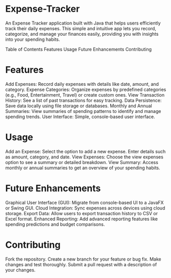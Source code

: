 # Expense-Tracker
An Expense Tracker application built with Java that helps users efficiently track their daily expenses. This simple and intuitive app lets you record, categorize, and manage your finances easily, providing you with insights into your spending habits.

Table of Contents
Features
Usage
Future Enhancements
Contributing
# Features
Add Expenses: Record daily expenses with details like date, amount, and category.
Expense Categories: Organize expenses by predefined categories (e.g., Food, Entertainment, Travel) or create custom ones.
View Transaction History: See a list of past transactions for easy tracking.
Data Persistence: Save data locally using file storage or databases.
Monthly and Annual Summaries: View summaries of spending patterns to identify and manage spending trends.
User Interface: Simple, console-based user interface.
# Usage
Add an Expense:
Select the option to add a new expense.
Enter details such as amount, category, and date.
View Expenses:
Choose the view expenses option to see a summary or detailed breakdown.
View Summary:
Access monthly or annual summaries to get an overview of your spending habits.
# Future Enhancements
Graphical User Interface (GUI): Migrate from console-based UI to a JavaFX or Swing GUI.
Cloud Integration: Sync expenses across devices using cloud storage.
Export Data: Allow users to export transaction history to CSV or Excel format.
Enhanced Reporting: Add advanced reporting features like spending predictions and budget comparisons.
# Contributing
Fork the repository.
Create a new branch for your feature or bug fix.
Make changes and test thoroughly.
Submit a pull request with a description of your changes.
